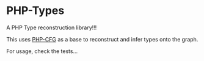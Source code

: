 # PHP-Types

A PHP Type reconstruction library!!!

This uses [PHP-CFG](https://github.com/ircmaxell/php-cfg) as a base to reconstruct and infer types onto the graph.

For usage, check the tests...
